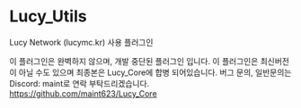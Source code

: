 # Lucy_Utils
Lucy Network (lucymc.kr) 사용 플러그인

이 플러그인은 완벽하지 않으며, 개발 중단된 플러그인 입니다.
이 플러그인은 최신버전이 아닐 수도 있으며 최종본은 Lucy_Core에 합병 되어있습니다.
버그 문의, 일반문의는 Discord: maint로 연락 부탁드리겠습니다.
https://github.com/maint623/Lucy_Core
